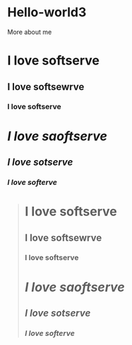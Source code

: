 # Hello-world3
More about me 
# I love softserve
## I love softsewrve
### I love softserve
# ***I love saoftserve***
## ***I love sotserve***
### ***I love softerve***
> # I love softserve
> ## I love softsewrve
> ### I love softserve
> # ***I love saoftserve***
> ## ***I love sotserve***
> ### ***I love softerve***
